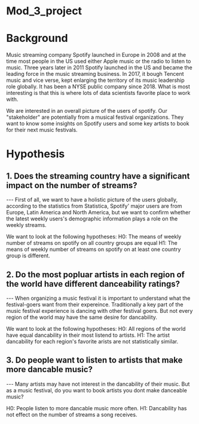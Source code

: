 # Mod_3_project

# Background

Music streaming company Spotify launched in Europe in 2008 and at the time most people in the US used either Apple music or the radio to listen to music. Three years later in 2011 Spotify launched in the US and became the leading force in the music streaming business. In 2017, it bough Tencent music and vice verse, kept enlarging the territory of its music leadership role globally. It has been a NYSE public company since 2018. What is most interesting is that this is where lots of data scientists favorite place to work with.

We are interested in an overall picture of the users of spotify. Our "stakeholder" are potentially from a musical festival organizations. They want to know some insights on Spotify users and some key artists to book for their next music festivals.

# Hypothesis

## 1. Does the streaming country have a significant impact on the number of streams?
--- First of all, we want to have a holistic picture of the users globally, according to the statistics from Statistica, Spotify' major users are from Europe, Latin America and North America, but we want to confirm whether the latest weekly users's demographic information plays a role on the weekly streams.
 
We want to look at the following hypotheses:
H0: The means of weekly number of streams on spotify on all country groups are equal
H1: The means of weekly number of streams on spotify on at least one country group is different.
 
## 2. Do the most popluar artists in each region of the world have different danceability ratings?
--- When organizing a music festival it is important to understand what the festival-goers want from their expereince. Traditionally a key part of the music festival experience is dancing with other festival goers. But not every region of the world may have the same desire for dancability.   
 
We want to look at the following hypotheses:
H0: All regions of the world have equal dancability in their most listend to artists.
H1: The artist dancability for each region's favorite arists are not statistically similar.

## 3. Do people want to listen to artists that make more dancable music?
--- Many artists may have not interest in the dancability of their music. But as a music festival, do you want to book artists you dont make danceable music?

H0: People listen to more dancable music more often.
H1: Dancability has not effect on the number of streams a song receives. 
